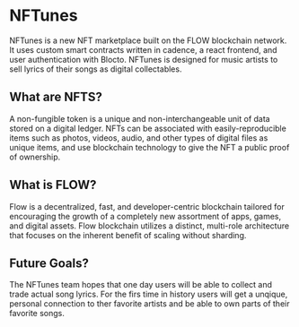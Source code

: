 # NFTunes
NFTunes is a new NFT marketplace built on the FLOW blockchain network.  It uses custom smart contracts written in cadence, a react frontend, and user authentication with Blocto.  NFTunes is designed for music artists to sell lyrics of their songs as digital collectables.
## What are NFTS?
A non-fungible token is a unique and non-interchangeable unit of data stored on a digital ledger. NFTs can be associated with easily-reproducible items such as photos, videos, audio, and other types of digital files as unique items, and use blockchain technology to give the NFT a public proof of ownership.  
## What is FLOW?
Flow is a decentralized, fast, and developer-centric blockchain tailored for encouraging the growth of a completely new assortment of apps, games, and digital assets. Flow blockchain utilizes a distinct, multi-role architecture that focuses on the inherent benefit of scaling without sharding.
## Future Goals?
The NFTunes team hopes that one day users will be able to collect and trade actual song lyrics.  For the firs time in history users will get a unqique, personal connection to ther favorite artists and be able to own parts of their favorite songs.
